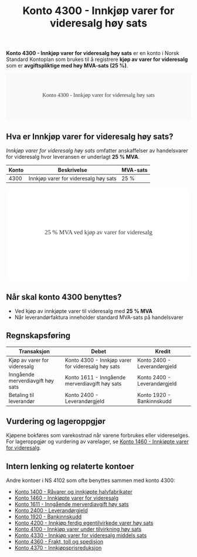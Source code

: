 ﻿---
title: "Konto 4300 - Innkjøp varer for videresalg høy sats"
seoTitle: "Konto 4300 | Innkjøp varer for videresalg | Høy MVA-sats"
description: "Konto 4300 brukes for kjøp av varer til videresalg med 25 % MVA. Lær hvordan kontoen bokføres, hvilke transaksjoner som hører til og hvordan den henger sammen med varelager og inngående merverdiavgift."
summary: "Kort forklaring av konto 4300 for kjøp av varer til videresalg med 25 % MVA og praktiske bokføringseksempler."
---

**Konto 4300 - Innkjøp varer for videresalg høy sats** er en konto i Norsk Standard Kontoplan som brukes til å registrere **kjøp av varer for videresalg** som er **avgiftspliktige med høy MVA-sats (25 %)**.

![Illustrasjon av konto 4300 Innkjøp varer for videresalg høy sats](4300-innkjop-varer-for-videresalg-hoy-sats-image.svg)

## Hva er Innkjøp varer for videresalg høy sats?

*Innkjøp varer for videresalg høy sats* omfatter anskaffelser av handelsvarer for videresalg hvor leveransen er underlagt **25 % MVA**.

| Konto | Beskrivelse                          | MVA-sats |
|-------|--------------------------------------|----------|
| 4300  | Innkjøp varer for videresalg høy sats | 25 %     |

![Høy MVA for videresalg](4300-mva-hoy-sats-videresalg.svg)

## Når skal konto 4300 benyttes?

* Ved kjøp av innkjøpte varer til videresalg med **25 % MVA**
* Når leverandørfaktura inneholder standard MVA-sats på handelsvarer

## Regnskapsføring

| Transaksjon                      | Debet                                            | Kredit                           |
|----------------------------------|--------------------------------------------------|----------------------------------|
| Kjøp av varer for videresalg     | Konto 4300 - Innkjøp varer for videresalg høy sats | Konto 2400 - Leverandørgjeld     |
| Inngående merverdiavgift høy sats| Konto 1611 - Inngående merverdiavgift høy sats    | Konto 2400 - Leverandørgjeld     |
| Betaling til leverandør          | Konto 2400 - Leverandørgjeld                      | Konto 1920 - Bankinnskudd        |

## Vurdering og lageroppgjør

Kjøpene bokføres som varekostnad når varene forbrukes eller videreselges. For lageroppgjør og vurdering av varelager, se [Konto 1460 - Innkjøpte varer for videresalg](/blogs/kontoplan/1460-innkjopte-varer-for-videresalg "Konto 1460 - Innkjøpte varer for videresalg").

## Intern lenking og relaterte kontoer

Andre kontoer i NS 4102 som ofte benyttes sammen med konto 4300:

* [Konto 1400 - Råvarer og innkjøpte halvfabrikater](/blogs/kontoplan/1400-raavarer-og-innkjopte-halvfabrikater "Konto 1400 - Råvarer og innkjøpte halvfabrikater")
* [Konto 1460 - Innkjøpte varer for videresalg](/blogs/kontoplan/1460-innkjopte-varer-for-videresalg "Konto 1460 - Innkjøpte varer for videresalg")
* [Konto 1611 - Inngående merverdiavgift høy sats](/blogs/kontoplan/1611-inngaaende-merverdiavgift-hoy-sats "Konto 1611 - Inngående merverdiavgift høy sats")
* [Konto 2400 - Leverandørgjeld](/blogs/kontoplan/2400-leverandorgjeld "Konto 2400 - Leverandørgjeld")
* [Konto 1920 - Bankinnskudd](/blogs/kontoplan/1920-bankinnskudd "Konto 1920 - Bankinnskudd")
* [Konto 4200 - Innkjøp ferdig egentilvirkede varer høy sats](/blogs/kontoplan/4200-innkjop-ferdig-egentilvirkede-varer-hoy-sats "Konto 4200 - Innkjøp ferdig egentilvirkede varer høy sats")
* [Konto 4100 - Innkjøp varer under tilvirkning høy sats](/blogs/kontoplan/4100-innkjop-varer-under-tilvirkning-hoy-sats "Konto 4100 - Innkjøp varer under tilvirkning høy sats")
* [Konto 4330 - Innkjøp varer for videresalg middels sats](/blogs/kontoplan/4330-innkjop-varer-for-videresalg-middels-sats "Konto 4330 - Innkjøp varer for videresalg middels sats")
* [Konto 4360 - Frakt, toll og spedisjon](/blogs/kontoplan/4360-frakt-toll-og-spedisjon "Konto 4360 - Frakt, toll og spedisjon")
* [Konto 4370 - Innkjøpsprisreduksjon](/blogs/kontoplan/4370-innkjopsprisreduksjon "Konto 4370 - Innkjøpsprisreduksjon")






